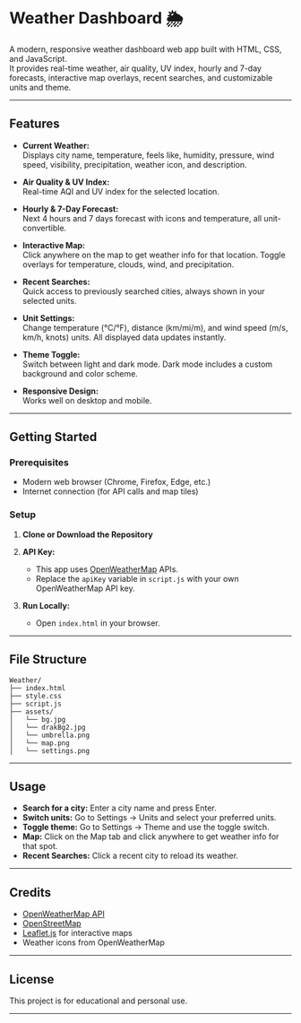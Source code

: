 # Weather Dashboard 🌦️

A modern, responsive weather dashboard web app built with HTML, CSS, and JavaScript.  
It provides real-time weather, air quality, UV index, hourly and 7-day forecasts, interactive map overlays, recent searches, and customizable units and theme.

---

## Features

- **Current Weather:**  
  Displays city name, temperature, feels like, humidity, pressure, wind speed, visibility, precipitation, weather icon, and description.

- **Air Quality & UV Index:**  
  Real-time AQI and UV index for the selected location.

- **Hourly & 7-Day Forecast:**  
  Next 4 hours and 7 days forecast with icons and temperature, all unit-convertible.

- **Interactive Map:**  
  Click anywhere on the map to get weather info for that location. Toggle overlays for temperature, clouds, wind, and precipitation.

- **Recent Searches:**  
  Quick access to previously searched cities, always shown in your selected units.

- **Unit Settings:**  
  Change temperature (°C/°F), distance (km/mi/m), and wind speed (m/s, km/h, knots) units. All displayed data updates instantly.

- **Theme Toggle:**  
  Switch between light and dark mode. Dark mode includes a custom background and color scheme.

- **Responsive Design:**  
  Works well on desktop and mobile.

---

## Getting Started

### Prerequisites

- Modern web browser (Chrome, Firefox, Edge, etc.)
- Internet connection (for API calls and map tiles)

### Setup

1. **Clone or Download the Repository**
2. **API Key:**  
   - This app uses [OpenWeatherMap](https://openweathermap.org/api) APIs.
   - Replace the `apiKey` variable in `script.js` with your own OpenWeatherMap API key.

3. **Run Locally:**  
   - Open `index.html` in your browser.

---

## File Structure

```
Weather/
├── index.html
├── style.css
├── script.js
├── assets/
│   └── bg.jpg
│   └── drakBg2.jpg
│   └── umbrella.png
│   └── map.png
│   └── settings.png
```

---

## Usage

- **Search for a city:** Enter a city name and press Enter.
- **Switch units:** Go to Settings → Units and select your preferred units.
- **Toggle theme:** Go to Settings → Theme and use the toggle switch.
- **Map:** Click on the Map tab and click anywhere to get weather info for that spot.
- **Recent Searches:** Click a recent city to reload its weather.

---

## Credits

- [OpenWeatherMap API](https://openweathermap.org/api)
- [OpenStreetMap](https://www.openstreetmap.org/)
- [Leaflet.js](https://leafletjs.com/) for interactive maps
- Weather icons from OpenWeatherMap

---

## License

This project is for educational and personal use.

---